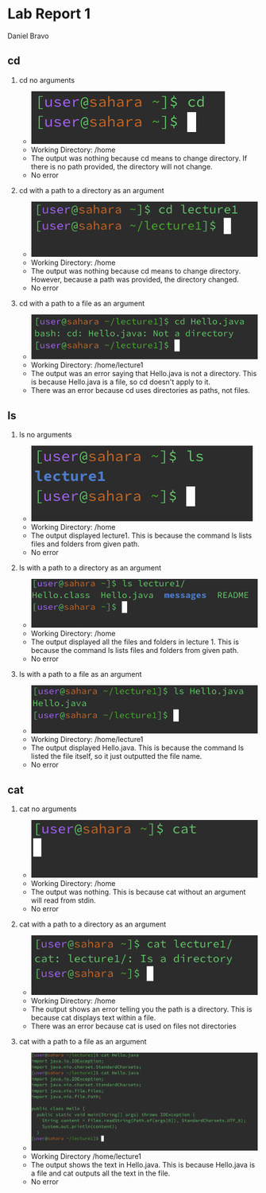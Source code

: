 # Lab Report 1
Daniel Bravo


## cd
1. cd no arguments
   * ![Image](lab-rep-1-image1.png)
   * Working Directory: /home
   * The output was nothing because cd means to change directory. If there is no path provided, the directory will not change.
   * No error
     
2. cd with a path to a directory as an argument
   * ![Image](lab-rep-1-image2.png)
   * Working Directory: /home
   * The output was nothing because cd means to change directory. However, because a path was provided, the directory changed.
   * No error
     
3. cd with a path to a file as an argument
   * ![Image](lab-rep-1-image3.png)
   * Working Directory: /home/lecture1
   * The output was an error saying that Hello.java is not a directory. This is because Hello.java is a file, so cd doesn't apply to it.
   * There was an error because cd uses directories as paths, not files.


## ls
1. ls no arguments
   * ![Image](lab-rep-1-image4.png)
   * Working Directory: /home
   * The output displayed lecture1. This is because the command ls lists files and folders from given path.
   * No error

2. ls with a path to a directory as an argument
   * ![Image](lab-rep-1-image5.png)
   * Working Directory: /home
   * The output displayed all the files and folders in lecture 1. This is because the command ls lists files and folders from given path.
   * No error

3. ls with a path to a file as an argument
   * ![Image](lab-rep-1-image6.png)
   * Working Directory: /home/lecture1
   * The output displayed Hello.java. This is because the command ls listed the file itself, so it just outputted the file name.
   * No error
  

## cat
1. cat no arguments
   * ![Image](lab-rep-1-image7.png)
   * Working Directory: /home
   * The output was nothing. This is because cat without an argument will read from stdin.
   * No error
  
2. cat with a path to a directory as an argument
   * ![Image](lab-rep-1-image8.png)
   * Working Directory: /home
   * The output shows an error telling you the path is a directory. This is because cat displays text within a file.
   * There was an error because cat is used on files not directories

3. cat with a path to a file as an argument
   * ![Image](lab-rep-1-image9.png)
   * Working Directory /home/lecture1
   * The output shows the text in Hello.java. This is because Hello.java is a file and cat outputs all the text in the file.
   * No error
